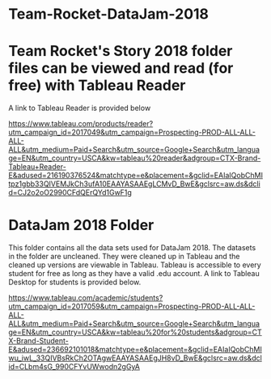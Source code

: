 # Team-Rocket-DataJam-2018

# Team Rocket's Story 2018 folder files can be viewed and read (for free) with Tableau Reader

A link to Tableau Reader is provided below

https://www.tableau.com/products/reader?utm_campaign_id=2017049&utm_campaign=Prospecting-PROD-ALL-ALL-ALL-ALL&utm_medium=Paid+Search&utm_source=Google+Search&utm_language=EN&utm_country=USCA&kw=tableau%20reader&adgroup=CTX-Brand-Tableau+Reader-E&adused=216190376524&matchtype=e&placement=&gclid=EAIaIQobChMItpz1gbb33QIVEMJkCh3ufA10EAAYASAAEgLCMvD_BwE&gclsrc=aw.ds&dclid=CJ2o2oO2990CFdQErQYd1GwF1g

# DataJam 2018 Folder

This folder contains all the data sets used for DataJam 2018. The datasets in the folder are uncleaned. They were cleaned up in Tableau and the cleaned up versions are viewable in Tableau. Tableau is accessible to every student for free as long as they have a valid .edu account. A link to Tableau Desktop for students is provided below.

https://www.tableau.com/academic/students?utm_campaign_id=2017059&utm_campaign=Prospecting-PROD-ALL-ALL-ALL-ALL&utm_medium=Paid+Search&utm_source=Google+Search&utm_language=EN&utm_country=USCA&kw=tableau%20for%20students&adgroup=CTX-Brand-Student-E&adused=236692101018&matchtype=e&placement=&gclid=EAIaIQobChMIwu_iwL_33QIVBsRkCh2OTAgwEAAYASAAEgJH8vD_BwE&gclsrc=aw.ds&dclid=CLbm4sG_990CFYvUWwodn2gGyA
